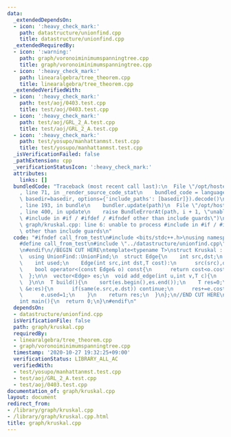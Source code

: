 ```yaml
---
data:
  _extendedDependsOn:
  - icon: ':heavy_check_mark:'
    path: datastructure/unionfind.cpp
    title: datastructure/unionfind.cpp
  _extendedRequiredBy:
  - icon: ':warning:'
    path: graph/voronoiminimumspanningtree.cpp
    title: graph/voronoiminimumspanningtree.cpp
  - icon: ':heavy_check_mark:'
    path: linearalgebra/tree_theorem.cpp
    title: linearalgebra/tree_theorem.cpp
  _extendedVerifiedWith:
  - icon: ':heavy_check_mark:'
    path: test/aoj/0403.test.cpp
    title: test/aoj/0403.test.cpp
  - icon: ':heavy_check_mark:'
    path: test/aoj/GRL_2_A.test.cpp
    title: test/aoj/GRL_2_A.test.cpp
  - icon: ':heavy_check_mark:'
    path: test/yosupo/manhattanmst.test.cpp
    title: test/yosupo/manhattanmst.test.cpp
  _isVerificationFailed: false
  _pathExtension: cpp
  _verificationStatusIcon: ':heavy_check_mark:'
  attributes:
    links: []
  bundledCode: "Traceback (most recent call last):\n  File \"/opt/hostedtoolcache/Python/3.9.2/x64/lib/python3.9/site-packages/onlinejudge_verify/documentation/build.py\"\
    , line 71, in _render_source_code_stat\n    bundled_code = language.bundle(stat.path,\
    \ basedir=basedir, options={'include_paths': [basedir]}).decode()\n  File \"/opt/hostedtoolcache/Python/3.9.2/x64/lib/python3.9/site-packages/onlinejudge_verify/languages/cplusplus.py\"\
    , line 193, in bundle\n    bundler.update(path)\n  File \"/opt/hostedtoolcache/Python/3.9.2/x64/lib/python3.9/site-packages/onlinejudge_verify/languages/cplusplus_bundle.py\"\
    , line 400, in update\n    raise BundleErrorAt(path, i + 1, \"unable to process\
    \ #include in #if / #ifdef / #ifndef other than include guards\")\nonlinejudge_verify.languages.cplusplus_bundle.BundleErrorAt:\
    \ graph/kruskal.cpp: line 6: unable to process #include in #if / #ifdef / #ifndef\
    \ other than include guards\n"
  code: "#ifndef call_from_test\n#include <bits/stdc++.h>\nusing namespace std;\n\n\
    #define call_from_test\n#include \"../datastructure/unionfind.cpp\"\n#undef call_from_test\n\
    \n#endif\n//BEGIN CUT HERE\ntemplate<typename T>\nstruct Kruskal : UnionFind{\n\
    \  using UnionFind::UnionFind;\n  struct Edge{\n    int src,dst;\n    T cost;\n\
    \    int used;\n    Edge(int src,int dst,T cost):\n      src(src),dst(dst),cost(cost),used(0){}\n\
    \    bool operator<(const Edge& o) const{\n      return cost<o.cost;\n    }\n\
    \  };\n\n  vector<Edge> es;\n  void add_edge(int u,int v,T c){\n    es.emplace_back(u,v,c);\n\
    \  }\n\n  T build(){\n    sort(es.begin(),es.end());\n    T res=0;\n    for(auto\
    \ &e:es){\n      if(same(e.src,e.dst)) continue;\n      res+=e.cost;\n      unite(e.src,e.dst);\n\
    \      e.used=1;\n    }\n    return res;\n  }\n};\n//END CUT HERE\n#ifndef call_from_test\n\
    int main(){\n  return 0;\n}\n#endif\n"
  dependsOn:
  - datastructure/unionfind.cpp
  isVerificationFile: false
  path: graph/kruskal.cpp
  requiredBy:
  - linearalgebra/tree_theorem.cpp
  - graph/voronoiminimumspanningtree.cpp
  timestamp: '2020-10-27 19:32:25+09:00'
  verificationStatus: LIBRARY_ALL_AC
  verifiedWith:
  - test/yosupo/manhattanmst.test.cpp
  - test/aoj/GRL_2_A.test.cpp
  - test/aoj/0403.test.cpp
documentation_of: graph/kruskal.cpp
layout: document
redirect_from:
- /library/graph/kruskal.cpp
- /library/graph/kruskal.cpp.html
title: graph/kruskal.cpp
---
```

